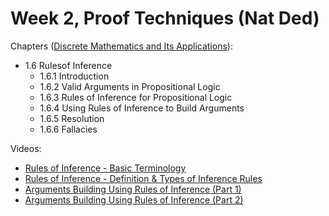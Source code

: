 # Week 2, Proof Techniques (Nat Ded)

Chapters ([Discrete Mathematics and Its Applications](https://annas-archive.org/md5/fbd2bb38796aca68b86da621fe6b0fad)):
- 1.6 Rulesof Inference
    - 1.6.1 Introduction
    - 1.6.2 Valid Arguments in Propositional Logic
    - 1.6.3 Rules of Inference for Propositional Logic
    - 1.6.4 Using Rules of Inference to Build Arguments
    - 1.6.5 Resolution
    - 1.6.6 Fallacies

Videos:
- [Rules of Inference - Basic Terminology](https://www.youtube.com/watch?v=4iKahGOKmhY)
- [Rules of Inference - Definition & Types of Inference Rules](https://www.youtube.com/watch?v=HcS4lqXxrV4)
- [Arguments Building Using Rules of Inference (Part 1)](https://www.youtube.com/watch?v=28lebQ60TCc)
- [Arguments Building Using Rules of Inference (Part 2)](https://www.youtube.com/watch?v=CqOn_n1PoQ4)